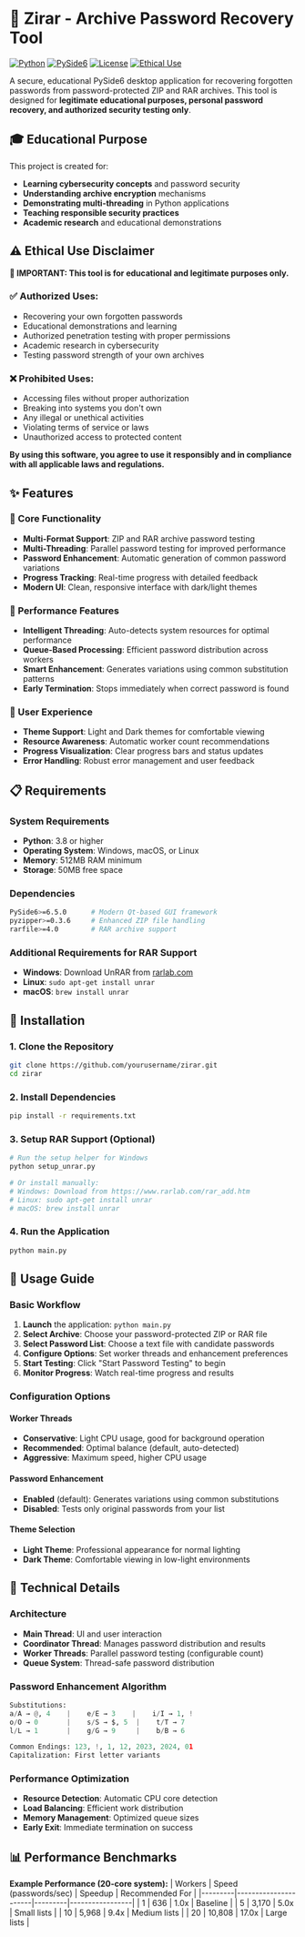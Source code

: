 # 🔐 Zirar - Archive Password Recovery Tool

[![Python](https://img.shields.io/badge/Python-3.8+-blue.svg)](https://python.org)
[![PySide6](https://img.shields.io/badge/PySide6-6.5+-green.svg)](https://pypi.org/project/PySide6/)
[![License](https://img.shields.io/badge/License-Educational-orange.svg)](#license)
[![Ethical Use](https://img.shields.io/badge/Use-Ethical%20Only-red.svg)](#ethical-use-disclaimer)

A secure, educational PySide6 desktop application for recovering forgotten passwords from password-protected ZIP and RAR archives. This tool is designed for **legitimate educational purposes, personal password recovery, and authorized security testing only**.

## 🎓 Educational Purpose

This project is created for:
- **Learning cybersecurity concepts** and password security
- **Understanding archive encryption** mechanisms
- **Demonstrating multi-threading** in Python applications
- **Teaching responsible security practices**
- **Academic research** and educational demonstrations

## ⚠️ Ethical Use Disclaimer

**🚨 IMPORTANT: This tool is for educational and legitimate purposes only.**

### ✅ Authorized Uses:
- Recovering your own forgotten passwords
- Educational demonstrations and learning
- Authorized penetration testing with proper permissions
- Academic research in cybersecurity
- Testing password strength of your own archives

### ❌ Prohibited Uses:
- Accessing files without proper authorization
- Breaking into systems you don't own
- Any illegal or unethical activities
- Violating terms of service or laws
- Unauthorized access to protected content

**By using this software, you agree to use it responsibly and in compliance with all applicable laws and regulations.**

## ✨ Features

### 🔧 Core Functionality
- **Multi-Format Support**: ZIP and RAR archive password testing
- **Multi-Threading**: Parallel password testing for improved performance
- **Password Enhancement**: Automatic generation of common password variations
- **Progress Tracking**: Real-time progress with detailed feedback
- **Modern UI**: Clean, responsive interface with dark/light themes

### 🚀 Performance Features
- **Intelligent Threading**: Auto-detects system resources for optimal performance
- **Queue-Based Processing**: Efficient password distribution across workers
- **Smart Enhancement**: Generates variations using common substitution patterns
- **Early Termination**: Stops immediately when correct password is found

### 🎨 User Experience
- **Theme Support**: Light and Dark themes for comfortable viewing
- **Resource Awareness**: Automatic worker count recommendations
- **Progress Visualization**: Clear progress bars and status updates
- **Error Handling**: Robust error management and user feedback

## 📋 Requirements

### System Requirements
- **Python**: 3.8 or higher
- **Operating System**: Windows, macOS, or Linux
- **Memory**: 512MB RAM minimum
- **Storage**: 50MB free space

### Dependencies
```bash
PySide6>=6.5.0      # Modern Qt-based GUI framework
pyzipper>=0.3.6     # Enhanced ZIP file handling
rarfile>=4.0        # RAR archive support
```

### Additional Requirements for RAR Support
- **Windows**: Download UnRAR from [rarlab.com](https://www.rarlab.com/rar_add.htm)
- **Linux**: `sudo apt-get install unrar`
- **macOS**: `brew install unrar`

## 🚀 Installation

### 1. Clone the Repository
```bash
git clone https://github.com/yourusername/zirar.git
cd zirar
```

### 2. Install Dependencies
```bash
pip install -r requirements.txt
```

### 3. Setup RAR Support (Optional)
```bash
# Run the setup helper for Windows
python setup_unrar.py

# Or install manually:
# Windows: Download from https://www.rarlab.com/rar_add.htm
# Linux: sudo apt-get install unrar
# macOS: brew install unrar
```

### 4. Run the Application
```bash
python main.py
```

## 📖 Usage Guide

### Basic Workflow
1. **Launch** the application: `python main.py`
2. **Select Archive**: Choose your password-protected ZIP or RAR file
3. **Select Password List**: Choose a text file with candidate passwords
4. **Configure Options**: Set worker threads and enhancement preferences
5. **Start Testing**: Click "Start Password Testing" to begin
6. **Monitor Progress**: Watch real-time progress and results

### Configuration Options

#### Worker Threads
- **Conservative**: Light CPU usage, good for background operation
- **Recommended**: Optimal balance (default, auto-detected)
- **Aggressive**: Maximum speed, higher CPU usage

#### Password Enhancement
- **Enabled** (default): Generates variations using common substitutions
- **Disabled**: Tests only original passwords from your list

#### Theme Selection
- **Light Theme**: Professional appearance for normal lighting
- **Dark Theme**: Comfortable viewing in low-light environments

## 🔧 Technical Details

### Architecture
- **Main Thread**: UI and user interaction
- **Coordinator Thread**: Manages password distribution and results
- **Worker Threads**: Parallel password testing (configurable count)
- **Queue System**: Thread-safe password distribution

### Password Enhancement Algorithm
```python
Substitutions:
a/A → @, 4    |    e/E → 3    |    i/I → 1, !
o/O → 0       |    s/S → $, 5  |    t/T → 7
l/L → 1       |    g/G → 9     |    b/B → 6

Common Endings: 123, !, 1, 12, 2023, 2024, 01
Capitalization: First letter variants
```

### Performance Optimization
- **Resource Detection**: Automatic CPU core detection
- **Load Balancing**: Efficient work distribution
- **Memory Management**: Optimized queue sizes
- **Early Exit**: Immediate termination on success

## 📊 Performance Benchmarks

**Example Performance (20-core system):**
| Workers | Speed (passwords/sec) | Speedup | Recommended For |
|---------|----------------------|---------|-----------------|
| 1       | 636                  | 1.0x    | Baseline        |
| 5       | 3,170                | 5.0x    | Small lists     |
| 10      | 5,968                | 9.4x    | Medium lists    |
| 20      | 10,808               | 17.0x   | Large lists     |
